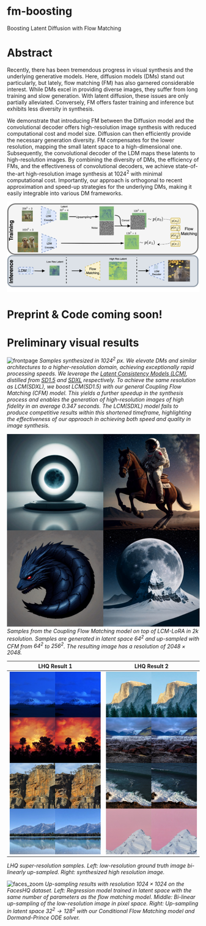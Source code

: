 # fm-boosting
Boosting Latent Diffusion with Flow Matching

# Abstract
Recently, there has been tremendous progress in visual synthesis and the underlying generative models. Here, diffusion models (DMs) stand out particularly, but lately, flow matching (FM) has also garnered considerable interest. While DMs excel in providing diverse images, they suffer from long training and slow generation. With latent diffusion, these issues are only partially alleviated. Conversely, FM offers faster training and inference but exhibits less diversity in synthesis. 

We demonstrate that introducing FM between the Diffusion model and the convolutional decoder offers high-resolution image synthesis with reduced computational cost and model size.
Diffusion can then efficiently provide the necessary generation diversity. FM compensates for the lower resolution, mapping the small latent space to a high-dimensional one. Subsequently, the convolutional decoder of the LDM maps these latents to high-resolution images. By combining the diversity of DMs, the efficiency of FMs, and the effectiveness of convolutional decoders, we achieve state-of-the-art high-resolution image synthesis at $1024^2$ with minimal computational cost. Importantly, our approach is orthogonal to recent approximation and speed-up strategies for the underlying DMs, making it easily integrable into various DM frameworks.

![pipeline](figs/pipeline_SR.png)

# Preprint & Code coming soon!


# Preliminary visual results

![frontpage](https://github.com/CompVis/fm-boosting/blob/main/figs/front-page-fig.png)
*Samples synthesized in $`1024^2`$ px. We elevate DMs and similar architectures to a higher-resolution domain, achieving exceptionally rapid processing speeds. We leverage the [Latent Consistency Models (LCM)](https://arxiv.org/abs/2310.04378), distilled from [SD1.5](https://arxiv.org/abs/2112.10752)  and [SDXL](https://arxiv.org/abs/2307.01952) respectively. To achieve the same resolution as LCM(SDXL), we boost LCM(SD1.5) with our general Coupling Flow Matching (CFM) model. This yields a further speedup in the synthesis process and enables the generation of high-resolution images of high fidelity in an average $`0.347`$ seconds. The LCM(SDXL) model fails to produce competitive results within this shortened timeframe, highlighting the effectiveness of our approach in achieving both speed and quality in image synthesis.*




![2kSample](https://github.com/CompVis/fm-boosting/blob/main/figs/2k_samples.jpg)
*Samples from the Coupling Flow Matching model on top of LCM-LoRA in 2k resolution. Samples are generated in latent space $`64^2`$ and up-sampled with CFM from $`64^2`$ to $`256^2`$. The resulting image has a resolution of $`2048 \times 2048`$.*






 LHQ Result 1        |    LHQ Result 2
:-------------------------:|:-------------------------:
![](figs/LHQ_1.jpg)  |  ![](figs/LHQ_2.jpg)

*LHQ super-resolution samples. Left: low-resolution ground truth image bi-linearly up-sampled. Right: synthesized high resolution image.*




![faces_zoom](https://github.com/CompVis/fm-boosting/blob/main/figs/faces-hq-zoom.png)
*Up-sampling results with resolution $`1024 \times 1024`$ on the FacesHQ dataset. Left: Regression model trained in latent space with the same number of parameters as the flow matching model. Middle: Bi-linear up-sampling of the low-resolution image in pixel space. Right: Up-sampling in latent space $`32^2 \rightarrow 128^2`$ with our Conditional Flow Matching model and Dormand-Prince ODE solver.*
